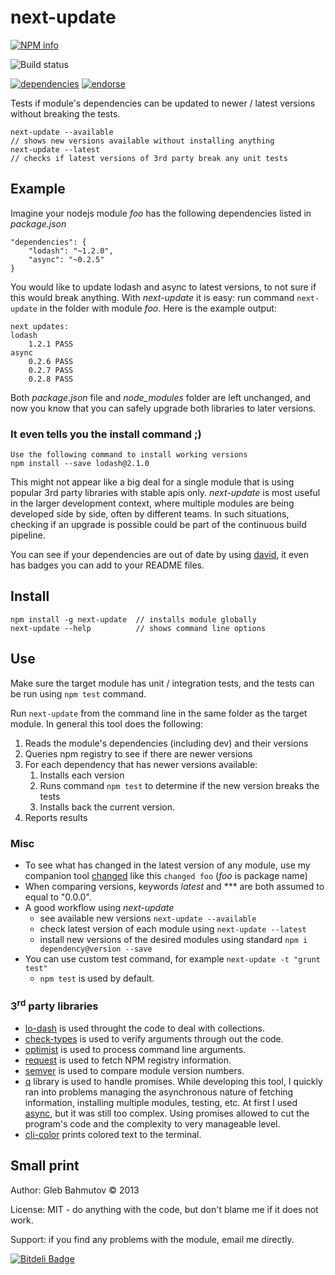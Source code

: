 # next-update

[![NPM info][nodei.co]](https://npmjs.org/package/next-update)

![Build status][ci-image]

[![dependencies][dependencies-image]][dependencies-url]
[![endorse][endorse-image]][endorse-url]

Tests if module's dependencies can be updated to newer / latest versions
without breaking the tests.

    next-update --available
    // shows new versions available without installing anything
    next-update --latest
    // checks if latest versions of 3rd party break any unit tests

## Example

Imagine your nodejs module *foo* has the following dependencies listed in *package.json*

    "dependencies": {
        "lodash": "~1.2.0",
        "async": "~0.2.5"
    }

You would like to update lodash and async to latest versions, to not sure if
this would break anything. With *next-update* it is easy: run command `next-update`
in the folder with module *foo*. Here is the example output:

    next updates:
    lodash
        1.2.1 PASS
    async
        0.2.6 PASS
        0.2.7 PASS
        0.2.8 PASS


Both *package.json* file and *node_modules* folder are left unchanged,
and now you know that you can safely upgrade both libraries to later versions.

### It even tells you the install command ;)

    Use the following command to install working versions
    npm install --save lodash@2.1.0

This might not appear like a big deal for a single module that is using
popular 3rd party libraries with stable apis only. *next-update* is most useful
in the larger development context, where multiple modules are being developed
side by side, often by different teams. In such situations, checking if an upgrade
is possible could be part of the continuous build pipeline.

You can see if your dependencies are out of date by using
[david](https://david-dm.org),
it even has badges you can add to your README files.

## Install

    npm install -g next-update  // installs module globally
    next-update --help          // shows command line options

## Use

Make sure the target module has unit / integration tests,
and the tests can be run using `npm test` command.

Run `next-update` from the command line in the same folder as
the target module. In general this tool does the following:

1. Reads the module's dependencies (including dev) and their versions
2. Queries npm registry to see if there are newer versions
3. For each dependency that has newer versions available:
    1. Installs each version
    2. Runs command `npm test` to determine if the new version breaks the tests
    3. Installs back the current version.
4. Reports results

### Misc

* To see what has changed in the latest version of any module,
use my companion tool [changed](https://npmjs.org/package/changed)
like this `changed foo` (*foo* is package name)
* When comparing versions, keywords *latest* and *** are both assumed to equal to "0.0.0".
* A good workflow using *next-update*
    * see available new versions `next-update --available`
    * check latest version of each module using `next-update --latest`
    * install new versions of the desired modules using standard `npm i dependency@version --save`
* You can use custom test command, for example `next-update -t "grunt test"`
    * `npm test` is used by default.

### 3<sup>rd</sup> party libraries

* [lo-dash](https://github.com/bestiejs/lodash) is used throught the code to deal with collections.
* [check-types](https://github.com/philbooth/check-types.js) is used to verify arguments through out the code.
* [optimist](https://github.com/substack/node-optimist) is used to process command line arguments.
* [request](https://npmjs.org/package/request) is used to fetch NPM registry information.
* [semver](https://npmjs.org/package/semver) is used to compare module version numbers.
* [q](https://npmjs.org/package/q) library is used to handle promises. While developing this tool,
I quickly ran into problems managing the asynchronous nature of fetching information, installing multiple modules,
testing, etc. At first I used [async](https://npmjs.org/package/async), but it was still too complex.
Using promises allowed to cut the program's code and the complexity to very manageable level.
* [cli-color](https://npmjs.org/package/cli-color) prints colored text to the terminal.

## Small print

Author: Gleb Bahmutov &copy; 2013

License: MIT - do anything with the code, but don't blame me if it does not work.

Support: if you find any problems with the module, email me directly.

[ci-image]: https://www.codeship.io/projects/3887dc60-007b-0131-a7ef-76c3dfc91daa/status
[nodei.co]: https://nodei.co/npm/next-update.png?downloads=true
[dependencies-image]: https://david-dm.org/bahmutov/next-update.png
[dependencies-url]: https://david-dm.org/bahmutov/next-update
[endorse-image]: https://api.coderwall.com/bahmutov/endorsecount.png
[endorse-url]: https://coderwall.com/bahmutov

[![Bitdeli Badge](https://d2weczhvl823v0.cloudfront.net/bahmutov/next-update/trend.png)](https://bitdeli.com/free "Bitdeli Badge")

